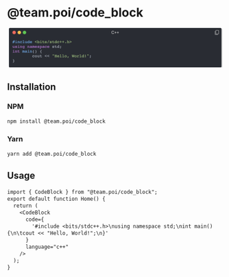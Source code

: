 # @team.poi/code_block

![Code Block](https://github.com/team-Poi/code_block/blob/main/assets/codeblock.png?raw=true)

## Installation

### NPM

```bash
npm install @team.poi/code_block
```

### Yarn

```bash
yarn add @team.poi/code_block
```

## Usage

```tsx
import { CodeBlock } from "@team.poi/code_block";
export default function Home() {
  return (
    <CodeBlock
      code={
        '#include <bits/stdc++.h>\nusing namespace std;\nint main() {\n\tcout << "Hello, World!";\n}'
      }
      language="c++"
    />
  );
}
```
